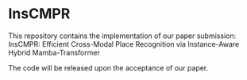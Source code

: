 # InsCMPR
This repository contains the implementation of our paper submission: InsCMPR: Efficient Cross-Modal Place Recognition via Instance-Aware Hybrid Mamba-Transformer

The code will be released upon the acceptance of our paper.
